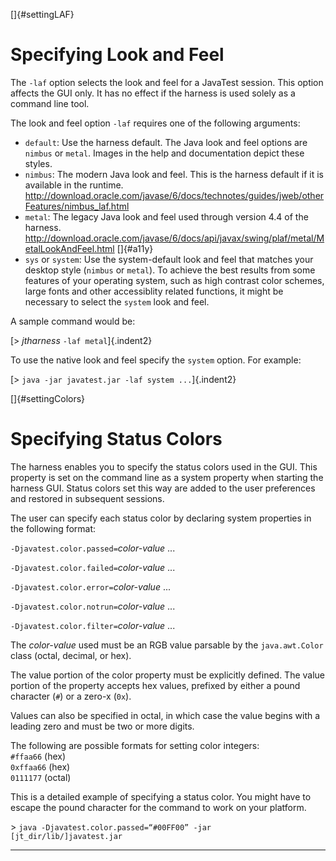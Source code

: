 <!---
  $Id$

  Copyright (c) 2001, 2024, Oracle and/or its affiliates. All rights reserved.
  DO NOT ALTER OR REMOVE COPYRIGHT NOTICES OR THIS FILE HEADER.

  This code is free software; you can redistribute it and/or modify it
  under the terms of the GNU General Public License version 2 only, as
  published by the Free Software Foundation.  Oracle designates this
  particular file as subject to the "Classpath" exception as provided
  by Oracle in the LICENSE file that accompanied this code.

  This code is distributed in the hope that it will be useful, but WITHOUT
  ANY WARRANTY; without even the implied warranty of MERCHANTABILITY or
  FITNESS FOR A PARTICULAR PURPOSE.  See the GNU General Public License
  version 2 for more details (a copy is included in the LICENSE file that
  accompanied this code).

  You should have received a copy of the GNU General Public License version
  2 along with this work; if not, write to the Free Software Foundation,
  Inc., 51 Franklin St, Fifth Floor, Boston, MA 02110-1301 USA.

  Please contact Oracle, 500 Oracle Parkway, Redwood Shores, CA 94065 USA
  or visit www.oracle.com if you need additional information or have any
  questions.
-->

[]{#settingLAF}

# Specifying Look and Feel

The `-laf` option selects the look and feel for a JavaTest session. This option affects the GUI
only. It has no effect if the harness is used solely as a command line tool.

The look and feel option `-laf` requires one of the following arguments:

-   `default`: Use the harness default. The Java look and feel options are `nimbus` or `metal`.
    Images in the help and documentation depict these styles.
-   `nimbus`: The modern Java look and feel. This is the harness default if it is available in the
    runtime.
    <http://download.oracle.com/javase/6/docs/technotes/guides/jweb/otherFeatures/nimbus_laf.html>
-   `metal`: The legacy Java look and feel used through version 4.4 of the harness.
    <http://download.oracle.com/javase/6/docs/api/javax/swing/plaf/metal/MetalLookAndFeel.html>
    []{#a11y}
-   `sys` or `system`: Use the system-default look and feel that matches your desktop style
    (`nimbus` or `metal`). To achieve the best results from some features of your operating system,
    such as high contrast color schemes, large fonts and other accessiblity related functions, it
    might be necessary to select the `system` look and feel.

A sample command would be:

[\> *jtharness* `-laf metal`]{.indent2}

To use the native look and feel specify the `system` option. For example:

[\> `java -jar javatest.jar -laf system ...`]{.indent2}

[]{#settingColors}

# Specifying Status Colors

The harness enables you to specify the status colors used in the GUI. This property is set on the
command line as a system property when starting the harness GUI. Status colors set this way are
added to the user preferences and restored in subsequent sessions.

The user can specify each status color by declaring system properties in the following format:

`-Djavatest.color.passed=`*color-value* \...

`-Djavatest.color.failed=`*color-value* \...

`-Djavatest.color.error=`*color-value* \...

`-Djavatest.color.notrun=`*color-value* \...

`-Djavatest.color.filter=`*color-value* \...

The *color-value* used must be an RGB value parsable by the `java.awt.Color` class (octal, decimal,
or hex).

The value portion of the color property must be explicitly defined. The value portion of the
property accepts hex values, prefixed by either a pound character (`#`) or a zero-x (`0x`).

Values can also be specified in octal, in which case the value begins with a leading zero and must
be two or more digits.

The following are possible formats for setting color integers:\
`#ffaa66` (hex)\
`0xffaa66` (hex)\
`0111177` (octal)

This is a detailed example of specifying a status color. You might have to escape the pound
character for the command to work on your platform.

\> `java -Djavatest.color.passed=“#00FF00” -jar [jt_dir/lib/]javatest.jar`

----------------------------------------------------------------------------------------------------


